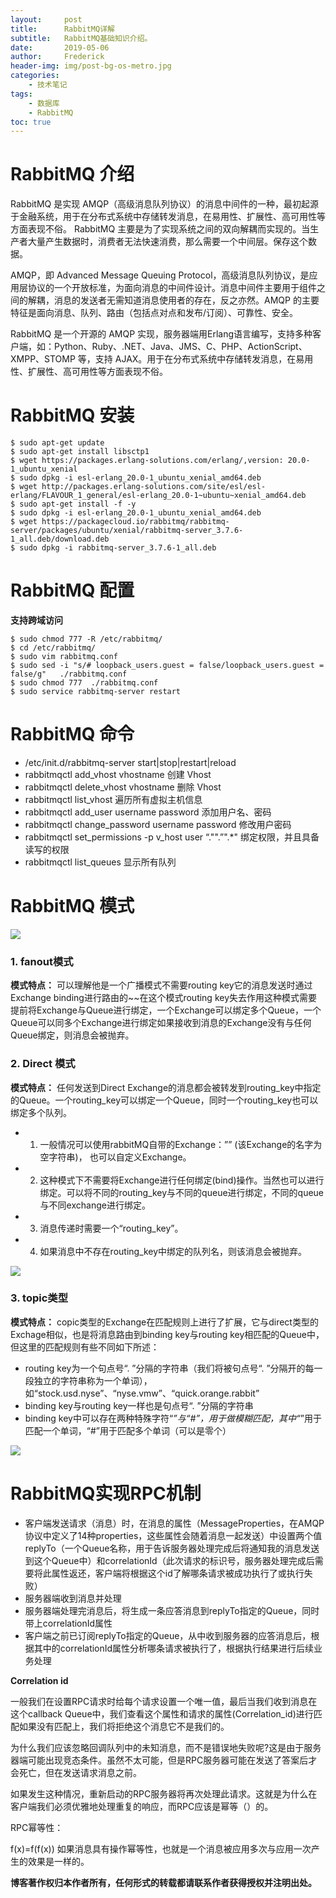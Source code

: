```yaml
---
layout:     post
title:      RabbitMQ详解
subtitle:   RabbitMQ基础知识介绍。
date:       2019-05-06
author:     Frederick
header-img: img/post-bg-os-metro.jpg
categories:
    - 技术笔记
tags:
    - 数据库
    - RabbitMQ
toc: true
---
```


# RabbitMQ 介绍

RabbitMQ 是实现 AMQP（高级消息队列协议）的消息中间件的一种，最初起源于金融系统，用于在分布式系统中存储转发消息，在易用性、扩展性、高可用性等方面表现不俗。 RabbitMQ 主要是为了实现系统之间的双向解耦而实现的。当生产者大量产生数据时，消费者无法快速消费，那么需要一个中间层。保存这个数据。

AMQP，即 Advanced Message Queuing Protocol，高级消息队列协议，是应用层协议的一个开放标准，为面向消息的中间件设计。消息中间件主要用于组件之间的解耦，消息的发送者无需知道消息使用者的存在，反之亦然。AMQP 的主要特征是面向消息、队列、路由（包括点对点和发布/订阅）、可靠性、安全。

RabbitMQ 是一个开源的 AMQP 实现，服务器端用Erlang语言编写，支持多种客户端，如：Python、Ruby、.NET、Java、JMS、C、PHP、ActionScript、XMPP、STOMP 等，支持 AJAX。用于在分布式系统中存储转发消息，在易用性、扩展性、高可用性等方面表现不俗。

# RabbitMQ 安装

```
$ sudo apt-get update
$ sudo apt-get install libsctp1
$ wget https://packages.erlang-solutions.com/erlang/,version: 20.0-1_ubuntu_xenial
$ sudo dpkg -i esl-erlang_20.0-1_ubuntu_xenial_amd64.deb
$ wget http://packages.erlang-solutions.com/site/esl/esl-erlang/FLAVOUR_1_general/esl-erlang_20.0-1~ubuntu~xenial_amd64.deb
$ sudo apt-get install -f -y
$ sudo dpkg -i esl-erlang_20.0-1_ubuntu_xenial_amd64.deb
$ wget https://packagecloud.io/rabbitmq/rabbitmq-server/packages/ubuntu/xenial/rabbitmq-server_3.7.6-1_all.deb/download.deb
$ sudo dpkg -i rabbitmq-server_3.7.6-1_all.deb
```
# RabbitMQ 配置

**支持跨域访问**

```
$ sudo chmod 777 -R /etc/rabbitmq/
$ cd /etc/rabbitmq/       
$ sudo vim rabbitmq.conf
$ sudo sed -i "s/# loopback_users.guest = false/loopback_users.guest = false/g"   ./rabbitmq.conf
$ sudo chmod 777  ./rabbitmq.conf
$ sudo service rabbitmq-server restart
```

# RabbitMQ 命令

- /etc/init.d/rabbitmq-server start|stop|restart|reload
- rabbitmqctl add_vhost vhostname 创建 Vhost
- rabbitmqctl delete_vhost vhostname 删除 Vhost
- rabbitmqctl list_vhost 遍历所有虚拟主机信息
- rabbitmqctl add_user username password 添加用户名、密码
- rabbitmqctl change_password username password 修改用户密码
- rabbitmqctl set_permissions -p v_host user “."".”".*" 绑定权限，并且具备读写的权限
- rabbitmqctl list_queues 显示所有队列


# RabbitMQ 模式

![](https://github.com/FrederickHou/FrederickHou.github.io/blob/master/img/rabbitmq1.png?raw=true)

### 1. fanout模式

**模式特点：** 可以理解他是一个广播模式不需要routing key它的消息发送时通过Exchange binding进行路由的~~在这个模式routing key失去作用这种模式需要提前将Exchange与Queue进行绑定，一个Exchange可以绑定多个Queue，一个Queue可以同多个Exchange进行绑定如果接收到消息的Exchange没有与任何Queue绑定，则消息会被抛弃。

### 2. Direct 模式
**模式特点：** 任何发送到Direct Exchange的消息都会被转发到routing_key中指定的Queue。一个routing_key可以绑定一个Queue，同时一个routing_key也可以绑定多个队列。
- 1. 一般情况可以使用rabbitMQ自带的Exchange：”” (该Exchange的名字为空字符串)， 也可以自定义Exchange。

- 2. 这种模式下不需要将Exchange进行任何绑定(bind)操作。当然也可以进行绑定。可以将不同的routing_key与不同的queue进行绑定，不同的queue与不同exchange进行绑定。

- 3. 消息传递时需要一个“routing_key”。

- 4. 如果消息中不存在routing_key中绑定的队列名，则该消息会被抛弃。

![](https://github.com/FrederickHou/FrederickHou.github.io/blob/master/img/rabbitmq3.png?raw=true)

### 3. topic类型

**模式特点：** copic类型的Exchange在匹配规则上进行了扩展，它与direct类型的Exchage相似，也是将消息路由到binding key与routing key相匹配的Queue中，但这里的匹配规则有些不同如下所述：
- routing key为一个句点号“. ”分隔的字符串（我们将被句点号“. ”分隔开的每一段独立的字符串称为一个单词），如“stock.usd.nyse”、“nyse.vmw”、“quick.orange.rabbit”
- binding key与routing key一样也是句点号“. ”分隔的字符串
- binding key中可以存在两种特殊字符“*”与“#”，用于做模糊匹配，其中“*”用于匹配一个单词，“#”用于匹配多个单词（可以是零个）

![](https://github.com/FrederickHou/FrederickHou.github.io/blob/master/img/rabbitmq2.png?raw=true)

# RabbitMQ实现RPC机制

- 客户端发送请求（消息）时，在消息的属性（MessageProperties，在AMQP协议中定义了14种properties，这些属性会随着消息一起发送）中设置两个值replyTo（一个Queue名称，用于告诉服务器处理完成后将通知我的消息发送到这个Queue中）和correlationId（此次请求的标识号，服务器处理完成后需要将此属性返还，客户端将根据这个id了解哪条请求被成功执行了或执行失败）
- 服务器端收到消息并处理
- 服务器端处理完消息后，将生成一条应答消息到replyTo指定的Queue，同时带上correlationId属性
- 客户端之前已订阅replyTo指定的Queue，从中收到服务器的应答消息后，根据其中的correlationId属性分析哪条请求被执行了，根据执行结果进行后续业务处理

**Correlation id**

一般我们在设置RPC请求时给每个请求设置一个唯一值，最后当我们收到消息在这个callback Queue中，我们查看这个属性和请求的属性(Correlation_id)进行匹配如果没有匹配上，我们将拒绝这个消息它不是我们的。

为什么我们应该忽略回调队列中的未知消息，而不是错误地失败呢?这是由于服务器端可能出现竞态条件。虽然不太可能，但是RPC服务器可能在发送了答案后才会死亡，但在发送请求消息之前。

如果发生这种情况，重新启动的RPC服务器将再次处理此请求。这就是为什么在客户端我们必须优雅地处理重复的响应，而RPC应该是幂等（）的。

RPC幂等性：

 f(x)=f(f(x))
如果消息具有操作幂等性，也就是一个消息被应用多次与应用一次产生的效果是一样的。



**博客著作权归本作者所有，任何形式的转载都请联系作者获得授权并注明出处。**